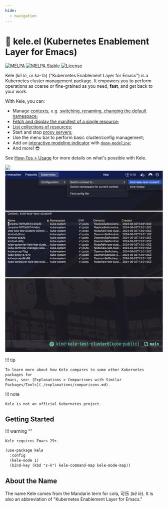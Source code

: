 ```yaml
---
hide:
  - navigation
---
```

# 🥤 kele.el (Kubernetes Enablement Layer for Emacs)

[![MELPA](https://melpa.org/packages/kele-badge.svg)](https://melpa.org/#/kele)
[![MELPA Stable](https://stable.melpa.org/packages/kele-badge.svg)](https://stable.melpa.org/#/kele)
[![License](https://img.shields.io/github/license/jinnovation/kele.el)](https://github.com/jinnovation/kele.el/blob/main/LICENSE)

Kele (*kě lè*, or *kə-ˈlə*) ("Kubernetes Enablement Layer for Emacs") is a
Kubernetes cluster management package. It empowers you to perform operations as
coarse or fine-grained as you need, **fast**, and get back to your work.

With Kele, you can:

- Manage [contexts], e.g. [switching, renaming, changing the default
  namespace](./how-tos/usage.md#contexts);
- [Fetch and display the manifest of a single
  resource](./how-tos/usage.md#working-with-resources);
- [List collections of resources](./how-tos/usage.md#working-with-resources);
- Start and stop [proxy servers](./how-tos/usage.md#managing-proxy-servers);
- Use the menu bar to perform basic cluster/config management;
- Add an [interactive modeline indicator](./how-tos/integrations.md#doom-modeline) with
  [`doom-modeline`](https://seagle0128.github.io/doom-modeline/);
- And more! :sunglasses:

See [How-Tos > Usage](./how-tos/usage.md) for more details on what's possible
with Kele.

![](./img/demo.gif)
![](./img/menu-bar.png)
![](./img/kele-list.png)
![](./img/doom-modeline.png)

!!! tip

    To learn more about how Kele compares to some other Kubernetes packages for
    Emacs, see: [Explanations > Comparisons with Similar
    Packages/Tools](./explanations/comparisons.md).

!!! note

    Kele is not an official Kubernetes project.

## Getting Started

!!! warning ""

    Kele requires Emacs 29+.

```emacs-lisp
(use-package kele
  :config
  (kele-mode 1)
  (bind-key (kbd "s-k") kele-command-map kele-mode-map))
```

## About the Name

The name Kele comes from the Mandarin term for cola, 可乐 (*kě lè*). It is
also an abbreviation of "Kubernetes Enablement Layer for Emacs."

[Embark]: https://github.com/oantolin/embark
[contexts]: https://kubernetes.io/docs/tasks/access-application-cluster/configure-access-multiple-clusters/
